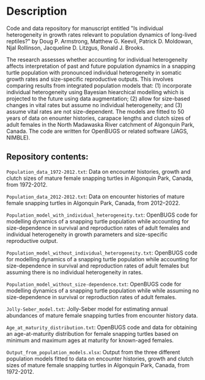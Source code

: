 # Description

Code and data repository for manuscript entitled "Is individual heterogeneity in growth rates relevant to population dynamics of long-lived reptiles?" by Doug P. Armstrong, Matthew G. Keevil, Patrick D. Moldowan, Njal Rollinson, Jacqueline D. Litzgus, Ronald J. Brooks.

The research assesses whether accounting for individual heterogeneity affects interpretation of past and future population dynamics in a snapping turtle population with pronounced individual heterogeneity in somatic growth rates and size-specific reproductive outputs. This involves comparing results from integrated population models that: (1) incorporate individual heterogeneity using Bayesian hiearchical modelling which is projected to the future using data augmentation; (2) allow for size-based changes in vital rates but assume no individual heterogeneity; and (3) assume vital rates are not size-dependent. The models are fitted to 50 years of data on enounter histories, carapace lengths and clutch sizes of adult females in the North Madawaska River catchment of Algonquin Park, Canada. The code are written for OpenBUGS or related software (JAGS, NIMBLE).

## Repository contents:

`Population_data_1972-2012.txt`: Data on encounter histories, growth and clutch sizes of mature female snapping turtles in Algonquin Park, Canada, from 1972-2012.

`Population_data_2012-2012.txt`: Data on encounter histories of mature female snapping turtles in Algonquin Park, Canada, from 2012–2022.

`Population_model_with_individual_heterogeneity.txt`: OpenBUGS code for modelling dynamics of a snapping turtle population while accounting for size-dependence in survival and reproduction rates of adult females and individual heterogeneity in growth parameters and size-specific reproductive output.

`Population_model_without_individual_heterogeneity.txt`: OpenBUGS code for modelling dynamics of a snapping turtle population while accounting for size-dependence in survival and reproduction rates of adult females but assuming there is no individual heterogeneity in rates.

`Population_model_without_size-dependence.txt`: OpenBUGS code for modelling dynamics of a snapping turtle population while while assuming no size-dependence in survival or reproduction rates of adult females.

`Jolly-Seber_model.txt`: Jolly-Seber model for estimating annual abundances of mature female snapping turtles from encounter history data.

`Age_at_maturity_distribution.txt`: OpenBUGS code and data for obtaining an age-at-maturity distribution for female snapping turtles based on minimum and maximum ages at maturity for known-aged females.

`Output_from_population_models.xlsx`: Output from the three different population models fitted to data on encounter histories, growth and clutch sizes of mature female snapping turtles in Algonquin Park, Canada, from 1972-2012.
